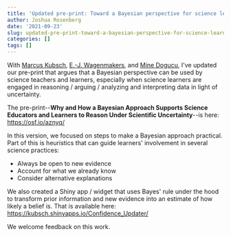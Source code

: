 ```yaml
---
title: 'Updated pre-print: Toward a Bayesian perspective for science learners'
author: Joshua Rosenberg
date: '2021-09-23'
slug: updated-pre-print-toward-a-bayesian-perspective-for-science-learners
categories: []
tags: []
---
```


With [Marcus Kubsch](https://www.ipn.uni-kiel.de/en/the-ipn/departments/physics-education/staff/kubsch-marcus), [E.-J. Wagenmakers](https://www.uva.nl/en/content/news/professor-appointments/2012/05/dr-e-j-wagenmakers.html), and [Mine Dogucu](https://www.stat.uci.edu/faculty/mine-dogucu/), I've updated our pre-print that argues
that a Bayesian perspective can be used by science teachers and learners, especially when science
learners are engaged in reasoning / arguing / analyzing and interpreting data in light of uncertainty.

The pre-print--**Why and How a Bayesian Approach Supports Science Educators and Learners to Reason Under Scientific Uncertainty**--is here: https://osf.io/aznyq/

In this version, we focused on steps to make a Bayesian approach practical. Part of this is heuristics that can guide learners' involvement in several science practices:

- Always be open to new evidence  
- Account for what we already know  
- Consider alternative explanations  

We also created a Shiny app / widget that uses Bayes' rule under the hood to transform prior information and new evidence into an estimate of how likely a belief is. That is available here: https://kubsch.shinyapps.io/Confidence_Updater/

We welcome feedback on this work.